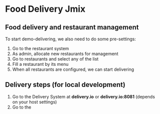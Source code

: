 # Food Delivery Jmix




## Food delivery and restaurant management

To start demo-delivering, we also need to do some pre-settings:
1. Go to the restaurant system
2. As admin, allocate new restaurants for management
3. Go to restaurants and select any of the list
4. Fill a restaurant by its menu
5. When all restaurants are configured, we can start delivering


## Delivery steps (for local development)
1. Go to the Delivery System at **delivery.io** or **delivery.io:8081** (depends on your host settings)
2. Go to the 